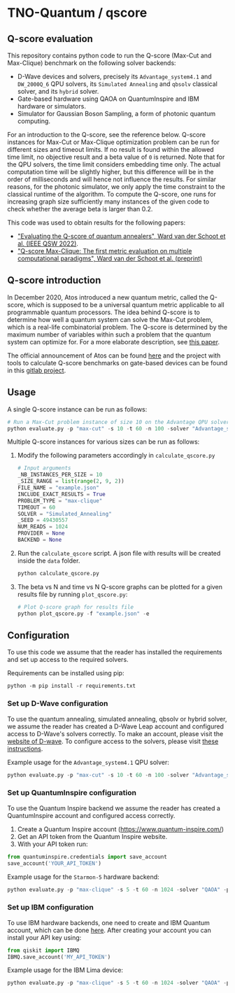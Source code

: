 # TNO-Quantum / qscore

## Q-score evaluation

This repository contains python code to run the Q-score (Max-Cut and Max-Clique) benchmark on the following solver backends:

- D-Wave devices and solvers, precisely its `Advantage_system4.1` and `DW_2000Q_6` QPU solvers, its `Simulated Annealing` and `qbsolv` classical solver, and its `hybrid` solver.
- Gate-based hardware using QAOA on QuantumInspire and IBM hardware or simulators.
- Simulator for Gaussian Boson Sampling, a form of photonic quantum computing.   

For an introduction to the Q-score, see the reference below.
Q-score instances for Max-Cut or Max-Clique optimization problem can be run for different sizes and timeout limits. If no result is found within the allowed time limit, no objective result and a beta value of `0` is returned. Note that for the QPU solvers, the time limit considers embedding time only. The actual computation time will be slightly higher, but this difference will be in the order of milliseconds and will hence not influence the results. For similar reasons, for the photonic simulator, we only apply the time constraint to the classical runtime of the algorithm. To compute the Q-score, one runs for increasing graph size sufficiently many instances of the given code to check whether the average beta is larger than 0.2.

This code was used to obtain results for the following papers:

- ["Evaluating the Q-score of quantum annealers", Ward van der Schoot et al. (IEEE QSW 2022)](https://ieeexplore.ieee.org/document/9860191).
- ["Q-score Max-Clique: The first metric evaluation on multiple computational paradigms", Ward van der Schoot et al. (preprint)](https://arxiv.org/abs/2302.00639)

## Q-score introduction

In December 2020, Atos introduced a new quantum metric, called the Q-score, which is supposed to be a universal quantum metric applicable to all programmable quantum processors. The idea behind Q-score is to determine how well a quantum system can solve the Max-Cut problem, which is a real-life combinatorial problem. The Q-score is determined by the maximum number of variables within such a problem that the quantum system can optimize for. For a more elaborate description, see [this paper](https://arxiv.org/abs/2102.12973). 

The official announcement of Atos can be found [here](https://atos.net/en/2020/press-release_2020_12_04/atos-announces-q-score-the-only-universal-metrics-to-assess-quantum-performance-and-superiority) and the project with tools to calculate Q-score benchmarks on gate-based devices can be found in this [gitlab project](https://github.com/myQLM/qscore).

## Usage
A single Q-score instance can be run as follows:

```python
# Run a Max-Cut problem instance of size 10 on the Advantage QPU solver of D-Wave with a time limit of 60 seconds, returning 100 reads.
python evaluate.py -p "max-cut" -s 10 -t 60 -n 100 -solver "Advantage_system4.1"
```

Multiple Q-score instances for various sizes can be run as follows:

1. Modify the following parameters accordingly in `calculate_qscore.py`
    ```python
    # Input arguments
    _NB_INSTANCES_PER_SIZE = 10
    _SIZE_RANGE = list(range(2, 9, 2))
    FILE_NAME = "example.json"
    INCLUDE_EXACT_RESULTS = True
    PROBLEM_TYPE = "max-clique"
    TIMEOUT = 60
    SOLVER = "Simulated_Annealing"
    _SEED = 49430557
    NUM_READS = 1024
    PROVIDER = None
    BACKEND = None
    ```
2. Run the `calculate_qscore` script. A json file with results will be created inside the `data` folder.
    ```python
    python calculate_qscore.py
    ```

3. The beta vs N and time vs N Q-score graphs can be plotted for a given results file by running `plot_qscore.py`:

    ```python
    # Plot Q-score graph for results file
    python plot_qscore.py -f "example.json" -e
    ```

## Configuration

To use this code we assume that the reader has installed the requirements and set up access to the required solvers. 

Requirements can be installed using pip:
```terminal
python -m pip install -r requirements.txt
```

### Set up D-Wave configuration
To use the quantum annealing, simulated annealing, qbsolv or hybrid solver, we assume the reader has created a D-Wave Leap account and configured access to D-Wave's solvers correctly. To make an account, please visit the [website of D-wave](https://cloud.dwavesys.com/leap/login/?next=/leap/). To configure access to the solvers, please visit [these instructions](https://docs.ocean.dwavesys.com/en/stable/overview/sapi.html).

Example usage for the `Advantage_system4.1` QPU solver:

```python
python evaluate.py -p "max-cut" -s 10 -t 60 -n 100 -solver "Advantage_system4.1"
```
### Set up QuantumInspire configuration

To use the Quantum Inspire backend we assume the reader has created a QuantumInspire account and configured access correctly.

1. Create a Quantum Inspire account (https://www.quantum-inspire.com/)
2. Get an API token from the Quantum Inspire website.
3. With your API token run: 

```python
from quantuminspire.credentials import save_account
save_account('YOUR_API_TOKEN')
```

Example usage for the `Starmon-5` hardware backend:
```python
python evaluate.py -p "max-clique" -s 5 -t 60 -n 1024 -solver "QAOA" -provider "qi" -backend "Starmon-5" 
```

### Set up IBM configuration

To use IBM hardware backends, one need to create and IBM Quantum account, which can be done [here](https://quantum-computing.ibm.com/lab). 
After creating your account you can install your API key using:

```python
from qiskit import IBMQ		
IBMQ.save_account('MY_API_TOKEN')
```

Example usage for the IBM Lima device:
```python
python evaluate.py -p "max-clique" -s 5 -t 60 -n 1024 -solver "QAOA" -provider "ibm" -backend "ibmq_lima" 
```
